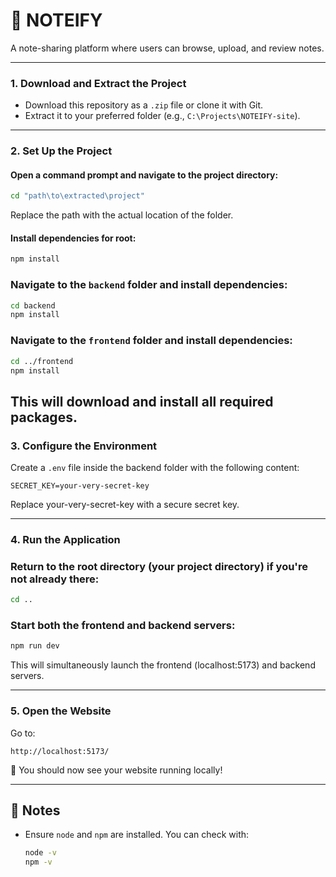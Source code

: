 # 📝 NOTEIFY

A note-sharing platform where users can browse, upload, and review notes.

---

### 1. Download and Extract the Project
- Download this repository as a `.zip` file or clone it with Git.
- Extract it to your preferred folder (e.g., `C:\Projects\NOTEIFY-site`).

---

### 2. Set Up the Project

#### Open a command prompt and navigate to the project directory:
```bash
cd "path\to\extracted\project"
```
Replace the path with the actual location of the folder.

#### Install dependencies for root:
```bash
npm install
```
### Navigate to the `backend` folder and install dependencies:
```bash
cd backend
npm install
```

### Navigate to the `frontend` folder and install dependencies:
```bash
cd ../frontend
npm install
```

This will download and install all required packages.
---

### 3. Configure the Environment

Create a `.env` file inside the backend folder with the following content:

```env
SECRET_KEY=your-very-secret-key
```
Replace your-very-secret-key with a secure secret key.

---

### 4. Run the Application

### Return to the root directory (your project directory) if you're not already there:
```bash
cd ..
```

### Start both the frontend and backend servers:
```bash
npm run dev
```

This will simultaneously launch the frontend (localhost:5173) and backend servers.

---

### 5. Open the Website

Go to:

```
http://localhost:5173/
```

🎉 You should now see your website running locally!

---

## 💬 Notes

- Ensure `node` and `npm` are installed. You can check with:
  ```bash
  node -v
  npm -v
  ```
